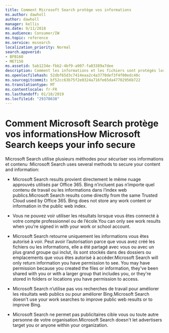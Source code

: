 ```yaml
---
title: Comment Microsoft Search protège vos informations
ms.author: dawholl
author: dawholl
manager: kellis
ms.date: 9/11/2018
ms.audience: Consumer/IW
ms.topic: reference
ms.service: mssearch
localization_priority: Normal
search.appverid:
- BFB160
- MET150
ms.assetid: 5ab1234e-fbb2-4bf9-a907-fa83389a7dee
description: Comment les informations et les fichiers sont protégés lorsque vous utilisez Microsoft Search
ms.openlocfilehash: 52dbf65d3c7414eaa2c4a3770def3f4f00edc40c
ms.sourcegitcommit: bf52cc63b75f2e0324a716fe65da47702956b722
ms.translationtype: MT
ms.contentlocale: fr-FR
ms.lasthandoff: 01/18/2019
ms.locfileid: "29378638"
---
```

# <a name="how-microsoft-search-keeps-your-info-secure"></a><span data-ttu-id="ec957-103">Comment Microsoft Search protège vos informations</span><span class="sxs-lookup"><span data-stu-id="ec957-103">How Microsoft Search keeps your info secure</span></span>

<span data-ttu-id="ec957-104">Microsoft Search utilise plusieurs méthodes pour sécuriser vos informations et contenu :</span><span class="sxs-lookup"><span data-stu-id="ec957-104">Microsoft Search uses several methods to secure your content and information:</span></span>
  
- <span data-ttu-id="ec957-p101">Microsoft Search results provient directement le même nuage approuvés utilisés par Office 365. Bing n’incluent pas n’importe quel contenu de travail ou les informations dans l’index web publics.</span><span class="sxs-lookup"><span data-stu-id="ec957-p101">Microsoft Search results come directly from the same Trusted Cloud used by Office 365. Bing does not store any work content or information in the public web index.</span></span>
    
- <span data-ttu-id="ec957-107">Vous ne pouvez voir utiliser les résultats lorsque vous êtes connecté à votre compte professionnel ou de l’école.</span><span class="sxs-lookup"><span data-stu-id="ec957-107">You can only see work results when you're signed in with your work or school account.</span></span>
    
- <span data-ttu-id="ec957-p102">Microsoft Search retourne uniquement les informations vous êtes autorisé à voir. Peut avoir l’autorisation parce que vous avez créé les fichiers ou les informations, elle a été partagé avec vous ou avec un plus grand groupe qui inclut, ils sont stockés dans des dossiers ou emplacements que vous êtes autorisé à accéder.</span><span class="sxs-lookup"><span data-stu-id="ec957-p102">Microsoft Search will only return information you have permission to see. You may have permission because you created the files or information, they've been shared with you or with a larger group that includes you, or they're stored in folders or locations you have permission to access.</span></span>
    
- <span data-ttu-id="ec957-110">Microsoft Search n’utilise pas vos recherches de travail pour améliorer les résultats web publics ou pour améliorer Bing.</span><span class="sxs-lookup"><span data-stu-id="ec957-110">Microsoft Search doesn't use your work searches to improve public web results or to improve Bing.</span></span>
    
- <span data-ttu-id="ec957-111">Microsoft Search ne permet pas publicitaires cible vous ou toute autre personne de votre organisation.</span><span class="sxs-lookup"><span data-stu-id="ec957-111">Microsoft Search doesn't let advertisers target you or anyone within your organization.</span></span>

  

